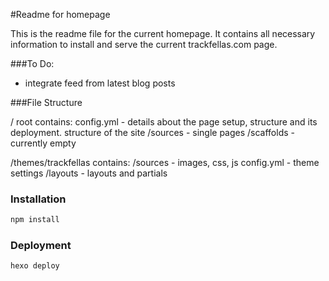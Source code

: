 #Readme for homepage

This is the readme file for the current homepage. It contains all necessary information to install and serve the current trackfellas.com page.

###To Do:

- integrate feed from latest blog posts

###File Structure

/ root
contains:
config.yml - details about the page setup, structure and its deployment.
structure of the site
/sources - single pages 
/scaffolds - currently empty


/themes/trackfellas
contains:
/sources - images, css, js
config.yml - theme settings
/layouts - layouts and partials

### Installation

```sh
npm install
```
### Deployment

```sh
hexo deploy
```